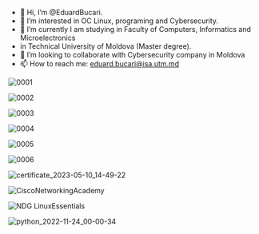 - 👋 Hi, I’m @EduardBucari.
- 👀 I’m interested in OC Linux, programing and Сybersecurity.
- 🌱 I’m currently I am studying in Faculty of Computers, Informatics and Microelectronics 
- in Technical University of Moldova (Master degree).
- 💞️ I’m looking to collaborate with Сybersecurity company in Moldova
- 📫 How to reach me: eduard.bucari@isa.utm.md

<!---
EduardBucari/EduardBucari is a ✨ special ✨ repository because its `README.md` (this file) appears on your GitHub profile.
You can click the Preview link to take a look at your changes.
--->
![0001](https://github.com/EduardBucari/EduardBucari/assets/53411489/38fda893-7a86-4931-95b5-0afd239307a8)

![0002](https://github.com/EduardBucari/EduardBucari/assets/53411489/a474324c-4d41-4a3c-98dd-417c79a56968)

![0003](https://github.com/EduardBucari/EduardBucari/assets/53411489/dd65ebe0-8420-4616-a0e2-e9e7615d5173)

![0004](https://github.com/EduardBucari/EduardBucari/assets/53411489/729fa926-36b0-48e5-b3db-008021214510)

![0005](https://github.com/EduardBucari/EduardBucari/assets/53411489/89956d64-4589-487c-b79c-f0a884f56a87)

![0006](https://github.com/EduardBucari/EduardBucari/assets/53411489/cfce930c-2431-4ffb-a39a-4ad4cca9e253)

![certificate_2023-05-10_14-49-22](https://github.com/EduardBucari/EduardBucari/assets/53411489/94562948-2989-4a28-b9b6-e4ad3dc91638)

![CiscoNetworkingAcademy](https://github.com/EduardBucari/EduardBucari/assets/53411489/b718fa3d-7df9-43e5-bcc7-25ef5e3f7a5e)

![NDG LinuxEssentials](https://github.com/EduardBucari/EduardBucari/assets/53411489/f2e7fbaa-e737-4c11-8419-8e496acfc06c)

![python_2022-11-24_00-00-34](https://github.com/EduardBucari/EduardBucari/assets/53411489/bb91d12d-9960-448f-894d-264857a9f466)

